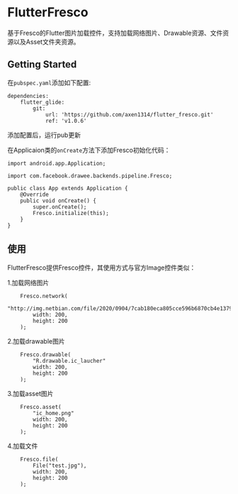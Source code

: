 # FlutterFresco

基于Fresco的Flutter图片加载控件，支持加载网络图片、Drawable资源、文件资源以及Asset文件夹资源。

## Getting Started

在`pubspec.yaml`添加如下配置:
```
dependencies:
    flutter_glide:
        git:
            url: 'https://github.com/axen1314/flutter_fresco.git'
            ref: 'v1.0.6'
```
添加配置后，运行pub更新

在Applicaion类的`onCreate`方法下添加Fresco初始化代码：
```
import android.app.Application;

import com.facebook.drawee.backends.pipeline.Fresco;

public class App extends Application {
    @Override
    public void onCreate() {
        super.onCreate();
        Fresco.initialize(this);
    }
}
```

## 使用

FlutterFresco提供Fresco控件，其使用方式与官方Image控件类似：

1.加载网络图片
```
    Fresco.network(
        "http://img.netbian.com/file/2020/0904/7cab180eca805cce596b6870cb4e1379.jpg"
        width: 200,
        height: 200
    );
```
2.加载drawable图片
```
    Fresco.drawable(
        "R.drawable.ic_laucher"
        width: 200,
        height: 200
    );
```
3.加载asset图片
```
    Fresco.asset(
        "ic_home.png"
        width: 200,
        height: 200
    );
```
4.加载文件
```
    Fresco.file(
        File("test.jpg"),
        width: 200,
        height: 200
    );
```


